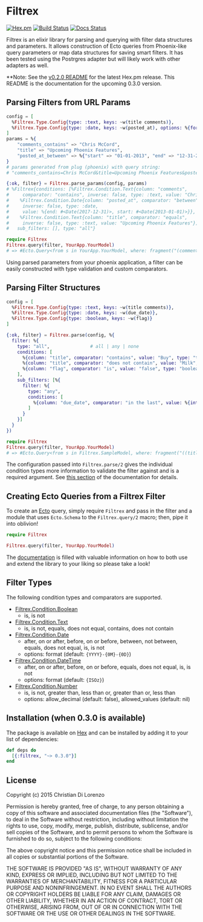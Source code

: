 # Filtrex

[![Hex.pm](https://img.shields.io/hexpm/v/filtrex.svg)](https://hex.pm/packages/filtrex)
[![Build Status](https://travis-ci.org/rcdilorenzo/filtrex.svg?branch=master)](https://travis-ci.org/rcdilorenzo/filtrex)
[![Docs Status](http://inch-ci.org/github/rcdilorenzo/filtrex.svg?branch=master)](http://inch-ci.org/github/rcdilorenzo/filtrex)

Filtrex is an elixir library for parsing and querying with filter data structures and parameters. It allows construction of Ecto queries from Phoenix-like query parameters or map data structures for saving smart filters. It has been tested using the Postrgres adapter but will likely work with other adapters as well.

**Note: See the [v0.2.0 README](https://github.com/rcdilorenzo/filtrex/blob/65c51d8f0d4a8f79504f7a88bd4357db45a5c42c/README.md) for the latest Hex.pm release. This README is the documentation for the upcoming 0.3.0 version.


## Parsing Filters from URL Params

```elixir
config = [
  %Filtrex.Type.Config{type: :text, keys: ~w(title comments)},
  %Filtrex.Type.Config{type: :date, keys: ~w(posted_at), options: %{format: "{0M}-{0D}-{YYYY}"}}
]
params = %{
    "comments_contains" => "Chris McCord",
    "title" => "Upcoming Phoenix Features",
    "posted_at_between" => %{"start" => "01-01-2013", "end" => "12-31-2017"}
}
# params generated from plug (phoenix) with query string:
# "comments_contains=Chris McCord&title=Upcoming Phoenix Features&posted_at_between[start]=2013-01-01&posted_at_between[end]=2017-12-31"

{:ok, filter} = Filtrex.parse_params(config, params)
# %Filtrex{conditions: [%Filtrex.Condition.Text{column: "comments",
#     comparator: "contains", inverse: false, type: :text, value: "Chris McCord"},
#    %Filtrex.Condition.Date{column: "posted_at", comparator: "between",
#     inverse: false, type: :date,
#     value: %{end: #<Date(2017-12-31)>, start: #<Date(2013-01-01)>}},
#    %Filtrex.Condition.Text{column: "title", comparator: "equals",
#     inverse: false, type: :text, value: "Upcoming Phoenix Features"}],
#   sub_filters: [], type: "all"}

require Filtrex
Filtrex.query(filter, YourApp.YourModel)
# => #Ecto.Query<from s in YourApp.YourModel, where: fragment("(comments LIKE ?) AND ((posted_at >= ?) AND (posted_at <= ?)) AND (title = ?)", "%Chris McCord%", "2013-01-01", "2017-12-31", "Upcoming Phoenix Features")>
```

Using parsed parameters from your phoenix application, a filter can be easily constructed with type validation and custom comparators.


## Parsing Filter Structures

```elixir
config = [
  %Filtrex.Type.Config{type: :text, keys: ~w(title comments)},
  %Filtrex.Type.Config{type: :date, keys: ~w(due_date)},
  %Filtrex.Type.Config{type: :boolean, keys: ~w(flag)}
]

{:ok, filter} = Filtrex.parse(config, %{
  filter: %{
    type: "all",               # all | any | none
    conditions: [
      %{column: "title", comparator: "contains", value: "Buy", type: "text"},
      %{column: "title", comparator: "does not contain", value: "Milk", type: "text"},
      %{column: "flag", comparator: "is", value: "false", type: "boolean"}
    ],
    sub_filters: [%{
      filter: %{
        type: "any",
        conditions: [
          %{column: "due_date", comparator: "in the last", value: %{interval: "days", amount: 4}, type: "date"}
        ]
      }
    }]
  }
})

require Filtrex
Filtrex.query(filter, YourApp.YourModel)
# => #Ecto.Query<from s in Filtrex.SampleModel, where: fragment("((title LIKE ?) AND (title NOT LIKE ?) AND (flag = ?)) AND (((due_date >= ?) AND (due_date <= ?)))", "%Buy%", "%Milk%", false, "2016-03-09", "2016-03-13")>

```


The configuration passed into `Filtrex.parse/2` gives the individual condition types more information to validate the filter against and is a required argument. See [this section](http://rcdilorenzo.github.io/filtrex/Filtrex.html) of the documentation for details.

## Creating Ecto Queries from a Filtrex Filter

To create an [Ecto](https://github.com/elixir-lang/ecto) query, simply require `Filtrex` and pass in the filter and a module that uses `Ecto.Schema` to the `Filtrex.query/2` macro; then, pipe it into oblivion!

```elixir
require Filtrex

Filtrex.query(filter, YourApp.YourModel)
```

The [documentation](http://rcdilorenzo.github.io/filtrex) is filled with valuable information on how to both use and extend the library to your liking so please take a look!

## Filter Types

The following condition types and comparators are supported.

* [Filtrex.Condition.Boolean](http://rcdilorenzo.github.io/filtrex/Filtrex.Condition.Boolean.html)
    * is, is not
* [Filtrex.Condition.Text](http://rcdilorenzo.github.io/filtrex/Filtrex.Condition.Text.html)
    * is, is not, equals, does not equal, contains, does not contain
* [Filtrex.Condition.Date](http://rcdilorenzo.github.io/filtrex/Filtrex.Condition.Date.html)
    * after, on or after, before, on or before, between, not between, equals, does not equal, is, is not
    * options: format (default: `{YYYY}-{0M}-{0D}`)
* [Filtrex.Condition.DateTime](http://rcdilorenzo.github.io/filtrex/Filtrex.Condition.DateTime.html)
    * after, on or after, before, on or before, equals, does not equal, is, is not
    * options: format (default: `{ISOz}`)
* [Filtrex.Condition.Number](http://rcdilorenzo.github.io/filtrex/Filtrex.Condition.Number.html)
    * is, is not, greater than, less than or, greater than or, less than
    * options: allow_decimal (default: false), allowed_values (default: nil)

## Installation (when 0.3.0 is available)

The package is available on [Hex](https://hex.pm) and can be installed by adding it to your list of dependencies:

```elixir
def deps do
  [{:filtrex, "~> 0.3.0"}]
end
```


## License

Copyright (c) 2015 Christian Di Lorenzo

Permission is hereby granted, free of charge, to any person obtaining a copy of this software and associated documentation files (the "Software"), to deal in the Software without restriction, including without limitation the rights to use, copy, modify, merge, publish, distribute, sublicense, and/or sell copies of the Software, and to permit persons to whom the Software is furnished to do so, subject to the following conditions:

The above copyright notice and this permission notice shall be included in all copies or substantial portions of the Software.

THE SOFTWARE IS PROVIDED "AS IS", WITHOUT WARRANTY OF ANY KIND, EXPRESS OR IMPLIED, INCLUDING BUT NOT LIMITED TO THE WARRANTIES OF MERCHANTABILITY, FITNESS FOR A PARTICULAR PURPOSE AND NONINFRINGEMENT. IN NO EVENT SHALL THE AUTHORS OR COPYRIGHT HOLDERS BE LIABLE FOR ANY CLAIM, DAMAGES OR OTHER LIABILITY, WHETHER IN AN ACTION OF CONTRACT, TORT OR OTHERWISE, ARISING FROM, OUT OF OR IN CONNECTION WITH THE SOFTWARE OR THE USE OR OTHER DEALINGS IN THE SOFTWARE.
